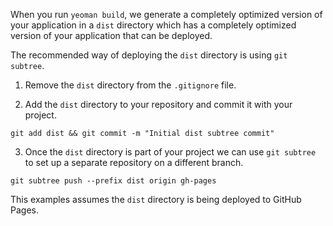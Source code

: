 When you run ```yeoman build```, we generate a completely optimized version of your application in a ```dist``` directory which has a completely optimized version of your application that can be deployed.

The recommended way of deploying the ```dist``` directory is using ```git subtree```.

1. Remove the ```dist``` directory from the ```.gitignore``` file.

2. Add the ```dist``` directory to your repository and commit it with your project.

```
git add dist && git commit -m "Initial dist subtree commit"
```

3. Once the ```dist``` directory is part of your project we can use ```git subtree``` to set up a separate repository on a different branch.

```
git subtree push --prefix dist origin gh-pages
```

This examples assumes the ```dist``` directory is being deployed to GitHub Pages.
